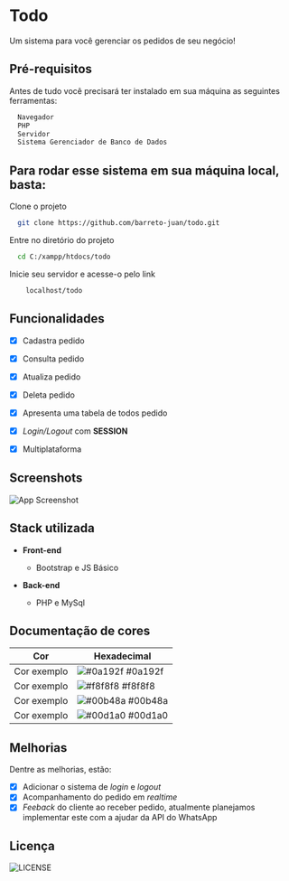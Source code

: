 
# Todo
Um sistema para você gerenciar os pedidos de seu negócio!
## Pré-requisitos

Antes de tudo você precisará ter instalado em sua máquina as seguintes ferramentas:

```bash
  Navegador
  PHP
  Servidor
  Sistema Gerenciador de Banco de Dados
```
## Para rodar esse sistema em sua máquina local, basta:

Clone o projeto

```bash
  git clone https://github.com/barreto-juan/todo.git
```

Entre no diretório do projeto

```bash
  cd C:/xampp/htdocs/todo
```

Inicie seu servidor e acesse-o pelo link
```bash
    localhost/todo
```


## Funcionalidades

- [x]  Cadastra pedido
- [x]  Consulta pedido
- [x]  Atualiza pedido
- [x]  Deleta pedido
- [x]  Apresenta uma tabela de todos pedido
- [x]  *Login/Logout* com **SESSION**
- [x]  Multiplataforma


## Screenshots

![App Screenshot](https://via.placeholder.com/468x300?text=App+Screenshot+Here)


## Stack utilizada

- **Front-end**
    - Bootstrap e JS Básico

- **Back-end**
    - PHP e MySql

## Documentação de cores

| Cor               | Hexadecimal                                                |
| ----------------- | ---------------------------------------------------------------- |
| Cor exemplo       | ![#0a192f](https://via.placeholder.com/10/0a192f?text=+) #0a192f |
| Cor exemplo       | ![#f8f8f8](https://via.placeholder.com/10/f8f8f8?text=+) #f8f8f8 |
| Cor exemplo       | ![#00b48a](https://via.placeholder.com/10/00b48a?text=+) #00b48a |
| Cor exemplo       | ![#00d1a0](https://via.placeholder.com/10/00b48a?text=+) #00d1a0 |


## Melhorias

Dentre as melhorias, estão:
- [x]  Adicionar o sistema de *login* e *logout*
- [x]  Acompanhamento do pedido em *realtime*
- [x]  *Feeback* do cliente ao receber pedido, atualmente planejamos implementar este com a ajudar da API do WhatsApp
## Licença
![LICENSE](https://img.shields.io/github/license/barreto-juan/todo?style=for-the-badge&color=green)
